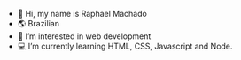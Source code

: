 - 👋 Hi, my name is Raphael Machado
- 🌎 Brazilian
- 👀 I’m interested in web development
- 💻 I’m currently learning HTML, CSS, Javascript and Node.
